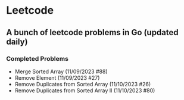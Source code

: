 # Leetcode

## A bunch of leetcode problems in Go (updated daily)

### Completed Problems
- Merge Sorted Array (11/09/2023 #88)
- Remove Element (11/09/2023 #27)
- Remove Duplicates from Sorted Array (11/10/2023 #26)
- Remove Duplicates from Sorted Array II (11/10/2023 #80)